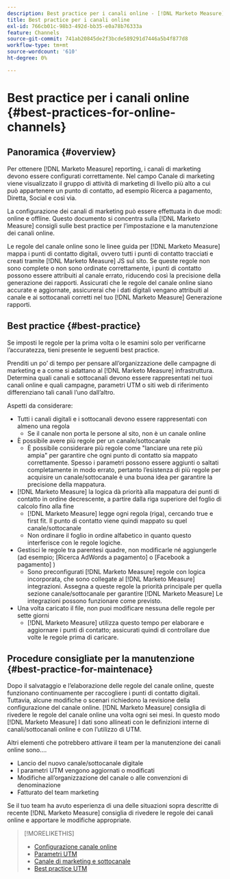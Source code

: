 ```yaml
---
description: Best practice per i canali online - [!DNL Marketo Measure]
title: Best practice per i canali online
exl-id: 766cb01c-98b3-492d-bb35-e0a78b76333a
feature: Channels
source-git-commit: 741ab20845de2f3bcde589291d7446a5b4f877d8
workflow-type: tm+mt
source-wordcount: '610'
ht-degree: 0%

---
```


# Best practice per i canali online {#best-practices-for-online-channels}

## Panoramica {#overview}

Per ottenere [!DNL Marketo Measure] reporting, i canali di marketing devono essere configurati correttamente. Nel campo Canale di marketing viene visualizzato il gruppo di attività di marketing di livello più alto a cui può appartenere un punto di contatto, ad esempio Ricerca a pagamento, Diretta, Social e così via.

La configurazione dei canali di marketing può essere effettuata in due modi: online e offline. Questo documento si concentra sulla [!DNL Marketo Measure] consigli sulle best practice per l’impostazione e la manutenzione dei canali online.

Le regole del canale online sono le linee guida per [!DNL Marketo Measure] mappa i punti di contatto digitali, ovvero tutti i punti di contatto tracciati e creati tramite [!DNL Marketo Measure] JS sul sito. Se queste regole non sono complete o non sono ordinate correttamente, i punti di contatto possono essere attribuiti al canale errato, riducendo così la precisione della generazione dei rapporti. Assicurati che le regole del canale online siano accurate e aggiornate, assicurerai che i dati digitali vengano attribuiti al canale e ai sottocanali corretti nel tuo [!DNL Marketo Measure] Generazione rapporti.

## Best practice {#best-practice}

Se imposti le regole per la prima volta o le esamini solo per verificarne l’accuratezza, tieni presente le seguenti best practice.

Prenditi un po’ di tempo per pensare all’organizzazione delle campagne di marketing e a come si adattano al [!DNL Marketo Measure] infrastruttura. Determina quali canali e sottocanali devono essere rappresentati nei tuoi canali online e quali campagne, parametri UTM o siti web di riferimento differenziano tali canali l’uno dall’altro.

Aspetti da considerare:

* Tutti i canali digitali e i sottocanali devono essere rappresentati con almeno una regola
   * Se il canale non porta le persone al sito, non è un canale online
* È possibile avere più regole per un canale/sottocanale
   * È possibile considerare più regole come &quot;lanciare una rete più ampia&quot; per garantire che ogni punto di contatto sia mappato correttamente. Spesso i parametri possono essere aggiunti o saltati completamente in modo errato, pertanto l’esistenza di più regole per acquisire un canale/sottocanale è una buona idea per garantire la precisione della mappatura.
* [!DNL Marketo Measure] la logica dà priorità alla mappatura dei punti di contatto in ordine decrescente, a partire dalla riga superiore del foglio di calcolo fino alla fine
   * [!DNL Marketo Measure] legge ogni regola (riga), cercando true e first fit. Il punto di contatto viene quindi mappato su quel canale/sottocanale
   * Non ordinare il foglio in ordine alfabetico in quanto questo interferisce con le regole logiche.
* Gestisci le regole tra parentesi quadre, non modificarle né aggiungerle (ad esempio; [Ricerca AdWords a pagamento] o [Facebook a pagamento] )
   * Sono preconfigurati [!DNL Marketo Measure] regole con logica incorporata, che sono collegate al [!DNL Marketo Measure] integrazioni. Assegna a queste regole la priorità principale per quella sezione canale/sottocanale per garantire [!DNL Marketo Measure] Le integrazioni possono funzionare come previsto.
* Una volta caricato il file, non puoi modificare nessuna delle regole per sette giorni
   * [!DNL Marketo Measure] utilizza questo tempo per elaborare e aggiornare i punti di contatto; assicurati quindi di controllare due volte le regole prima di caricare.

## Procedure consigliate per la manutenzione {#best-practice-for-maintenace}

Dopo il salvataggio e l’elaborazione delle regole del canale online, queste funzionano continuamente per raccogliere i punti di contatto digitali. Tuttavia, alcune modifiche o scenari richiedono la revisione della configurazione del canale online. [!DNL Marketo Measure] consiglia di rivedere le regole del canale online una volta ogni sei mesi. In questo modo [!DNL Marketo Measure] I dati sono allineati con le definizioni interne di canali/sottocanali online e con l’utilizzo di UTM.

Altri elementi che potrebbero attivare il team per la manutenzione dei canali online sono....

* Lancio del nuovo canale/sottocanale digitale
* I parametri UTM vengono aggiornati o modificati
* Modifiche all’organizzazione del canale o alle convenzioni di denominazione
* Fatturato del team marketing

Se il tuo team ha avuto esperienza di una delle situazioni sopra descritte di recente [!DNL Marketo Measure] consiglia di rivedere le regole dei canali online e apportare le modifiche appropriate.

>[!MORELIKETHIS]
>
>* [Configurazione canale online](/help/channel-tracking-and-setup/online-channels/online-custom-channel-setup.md)
>* [Parametri UTM](/help/channel-tracking-and-setup/online-channels/utm-parameters.md)
>* [Canale di marketing e sottocanale](/help/channel-tracking-and-setup/online-channels/marketing-channels-and-subchannels.md)
>* [Best practice UTM](/help/channel-tracking-and-setup/online-channels/best-practices-for-setting-up-utm-parameters.md)
